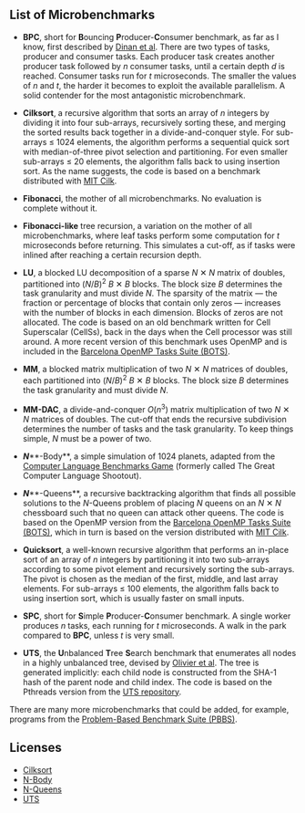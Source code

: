 ## List of Microbenchmarks

- **BPC**, short for **B**ouncing **P**roducer-**C**onsumer benchmark, as far
  as I know, first described by [Dinan et al][1]. There are two types of
  tasks, producer and consumer tasks. Each producer task creates another
  producer task followed by *n* consumer tasks, until a certain depth *d* is
  reached. Consumer tasks run for *t* microseconds. The smaller the values of
  *n* and *t*, the harder it becomes to exploit the available parallelism. A
  solid contender for the most antagonistic microbenchmark.

- **Cilksort**, a recursive algorithm that sorts an array of *n* integers by
  dividing it into four sub-arrays, recursively sorting these, and merging the
  sorted results back together in a divide-and-conquer style. For sub-arrays
  &le; 1024 elements, the algorithm performs a sequential quick sort with
  median-of-three pivot selection and partitioning. For even smaller
  sub-arrays &le; 20 elements, the algorithm falls back to using insertion
  sort. As the name suggests, the code is based on a benchmark distributed
  with [MIT Cilk][2].

- **Fibonacci**, the mother of all microbenchmarks. No evaluation is complete
  without it.

- **Fibonacci-like** tree recursion, a variation on the mother of all
  microbenchmarks, where leaf tasks perform some computation for *t*
  microseconds before returning. This simulates a cut-off, as if tasks were
  inlined after reaching a certain recursion depth.

- **LU**, a blocked LU decomposition of a sparse *N* &#10005; *N* matrix of
  doubles, partitioned into (*N*/*B*)<sup>2</sup> *B* &#10005; *B* blocks. The
  block size *B* determines the task granularity and must divide *N*. The
  sparsity of the matrix &mdash; the fraction or percentage of blocks that
  contain only zeros &mdash; increases with the number of blocks in each
  dimension. Blocks of zeros are not allocated. The code is based on an old
  benchmark written for Cell Superscalar (CellSs), back in the days when the
  Cell processor was still around. A more recent version of this benchmark
  uses OpenMP and is included in the [Barcelona OpenMP Tasks Suite (BOTS)][3].

- **MM**, a blocked matrix multiplication of two *N* &#10005; *N* matrices of
  doubles, each partitioned into (*N*/*B*)<sup>2</sup> *B* &#10005; *B*
  blocks. The block size *B* determines the task granularity and must divide
  *N*.

- **MM-DAC**, a divide-and-conquer *O*(*n*<sup>3</sup>) matrix
  multiplication of two *N* &#10005; *N* matrices of doubles. The cut-off that
  ends the recursive subdivision determines the number of tasks and the task
  granularity. To keep things simple, *N* must be a power of two.

- ***N*****-Body**, a simple simulation of 1024 planets, adapted from the
  [Computer Language Benchmarks Game][4] (formerly called The Great Computer
  Language Shootout).

- ***N*****-Queens**, a recursive backtracking algorithm that finds all
  possible solutions to the *N*-Queens problem of placing *N* queens on an *N*
  &#10005; *N* chessboard such that no queen can attack other queens. The code
  is based on the OpenMP version from the [Barcelona OpenMP Tasks Suite
  (BOTS)][3], which in turn is based on the version distributed with [MIT
  Cilk][2].

- **Quicksort**, a well-known recursive algorithm that performs an in-place
  sort of an array of *n* integers by partitioning it into two sub-arrays
  according to some pivot element and recursively sorting the sub-arrays. The
  pivot is chosen as the median of the first, middle, and last array elements.
  For sub-arrays &le; 100 elements, the algorithm falls back to using
  insertion sort, which is usually faster on small inputs.

- **SPC**, short for **S**imple **P**roducer-**C**onsumer benchmark. A single
  worker produces *n* tasks, each running for *t* microseconds. A walk in the
  park compared to **BPC**, unless *t* is very small.

- **UTS**, the **U**nbalanced **T**ree **S**earch benchmark that enumerates
  all nodes in a highly unbalanced tree, devised by [Olivier et al][5]. The
  tree is generated implicitly: each child node is constructed from the SHA-1
  hash of the parent node and child index. The code is based on the Pthreads
  version from the [UTS repository][6].

There are many more microbenchmarks that could be added, for example, programs
from the [Problem-Based Benchmark Suite (PBBS)][7].

## Licenses

- [Cilksort](http://supertech.lcs.mit.edu/cilk/index.html)
- [N-Body](https://benchmarksgame-team.pages.debian.net/benchmarksgame/license.html)
- [N-Queens](https://github.com/bsc-pm/bots/blob/master/LICENSE)
- [UTS](https://sourceforge.net/p/uts-benchmark/code/ci/master/tree/LICENSE)

<!-- References -->

[1]: https://dl.acm.org/citation.cfm?id=1654113
[2]: http://supertech.lcs.mit.edu/cilk/index.html
[3]: https://github.com/bsc-pm/bots
[4]: https://benchmarksgame-team.pages.debian.net/benchmarksgame/index.html
[5]: https://www.cs.unc.edu/~olivier/LCPC06.pdf
[6]: https://sourceforge.net/projects/uts-benchmark
[7]: http://www.cs.cmu.edu/~pbbs
